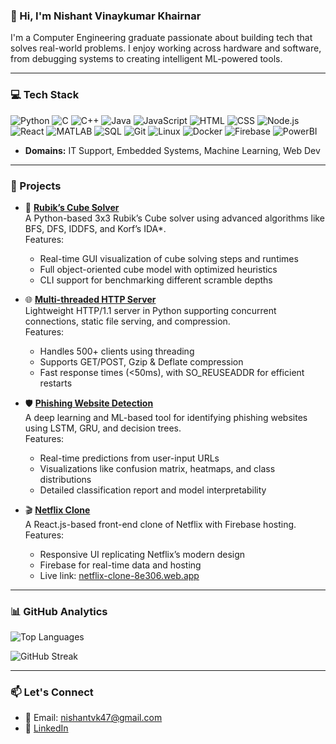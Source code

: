 ### 👋 Hi, I'm Nishant Vinaykumar Khairnar

I'm a Computer Engineering graduate passionate about building tech that solves real-world problems. I enjoy working across hardware and software, from debugging systems to creating intelligent ML-powered tools.

---
### 💻 Tech Stack

![Python](https://img.shields.io/badge/Python-3776AB?style=for-the-badge&logo=python&logoColor=white)
![C](https://img.shields.io/badge/C-00599C?style=for-the-badge&logo=c&logoColor=white)
![C++](https://img.shields.io/badge/C++-004482?style=for-the-badge&logo=c%2B%2B&logoColor=white)
![Java](https://img.shields.io/badge/Java-ED8B00?style=for-the-badge&logo=java&logoColor=white)
![JavaScript](https://img.shields.io/badge/JavaScript-F7DF1E?style=for-the-badge&logo=javascript&logoColor=black)
![HTML](https://img.shields.io/badge/HTML5-E34F26?style=for-the-badge&logo=html5&logoColor=white)
![CSS](https://img.shields.io/badge/CSS3-1572B6?style=for-the-badge&logo=css3&logoColor=white)
![Node.js](https://img.shields.io/badge/Node.js-339933?style=for-the-badge&logo=node.js&logoColor=white)
![React](https://img.shields.io/badge/React-20232A?style=for-the-badge&logo=react&logoColor=61DAFB)
![MATLAB](https://img.shields.io/badge/MATLAB-0076A8?style=for-the-badge&logo=Mathworks&logoColor=white)
![SQL](https://img.shields.io/badge/SQL-4479A1?style=for-the-badge&logo=postgresql&logoColor=white)
![Git](https://img.shields.io/badge/Git-F05032?style=for-the-badge&logo=git&logoColor=white)
![Linux](https://img.shields.io/badge/Linux-FCC624?style=for-the-badge&logo=linux&logoColor=black)
![Docker](https://img.shields.io/badge/Docker-2496ED?style=for-the-badge&logo=docker&logoColor=white)
![Firebase](https://img.shields.io/badge/Firebase-ffca28?style=for-the-badge&logo=firebase&logoColor=black)
![PowerBI](https://img.shields.io/badge/PowerBI-F2C811?style=for-the-badge&logo=powerbi&logoColor=black)

- **Domains:** IT Support, Embedded Systems, Machine Learning, Web Dev

---

### 🚀 Projects

- 🧊 **[Rubik’s Cube Solver](https://github.com/Nishant-UT/Rubik-Cube-Solver)**  
  A Python-based 3x3 Rubik’s Cube solver using advanced algorithms like BFS, DFS, IDDFS, and Korf’s IDA*.  
  Features:
  - Real-time GUI visualization of cube solving steps and runtimes  
  - Full object-oriented cube model with optimized heuristics  
  - CLI support for benchmarking different scramble depths  

- 🌐 **[Multi-threaded HTTP Server](https://github.com/Nishant-UT/HTTP-Server)**  
  Lightweight HTTP/1.1 server in Python supporting concurrent connections, static file serving, and compression.  
  Features:
  - Handles 500+ clients using threading  
  - Supports GET/POST, Gzip & Deflate compression  
  - Fast response times (<50ms), with SO_REUSEADDR for efficient restarts  

- 🛡️ **[Phishing Website Detection](https://github.com/Nishant-UT/Phishing-Website-Detection)**  
  A deep learning and ML-based tool for identifying phishing websites using LSTM, GRU, and decision trees.  
  Features:
  - Real-time predictions from user-input URLs  
  - Visualizations like confusion matrix, heatmaps, and class distributions  
  - Detailed classification report and model interpretability  

- 🎬 **[Netflix Clone](https://github.com/Nishant-UT/Netflix-clone)**  
  A React.js-based front-end clone of Netflix with Firebase hosting.  
  Features:
  - Responsive UI replicating Netflix’s modern design  
  - Firebase for real-time data and hosting  
  - Live link: [netflix-clone-8e306.web.app](https://netflix-clone-8e306.web.app)

---

### 📊 GitHub Analytics

![Top Languages](https://github-readme-stats.vercel.app/api/top-langs/?username=Nishant-UT&hide=Jupyter%20Notebook&layout=compact&theme=tokyonight)


![GitHub Streak](https://streak-stats.demolab.com?user=Nishant-UT&theme=tokyonight&hide_border=true)


---

### 📫 Let's Connect
- 📧 Email: nishantvk47@gmail.com  
- 💼 [LinkedIn](https://linkedin.com/in/nishant-khairnar)
